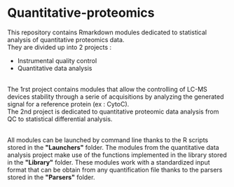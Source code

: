 # Quantitative-proteomics

This repository contains Rmarkdown modules dedicated to statistical analysis of quantitative proteomics data. <br/>
They are divided up into 2 projects : 
  - Instrumental quality control
  - Quantitative data analysis 
<br/>
The 1rst project contains modules that allow the controlling of LC-MS devices stability through a serie of acquisitions by analyzing the generated signal for a reference protein (ex : CytoC). <br/>
The 2nd project is dedicated to quantitative proteomic data analysis from QC to statistical differential analysis.
<br/>
<br/>

All modules can be launched by command line thanks to the R scripts stored in the **"Launchers"** folder. The modules from the quantitative data analysis project make use of the functions implemented in the library stored in the **"Library"** folder. These modules work with a standardized input format that can be obtain from any quantification file thanks to the parsers stored in the **"Parsers"** folder.
